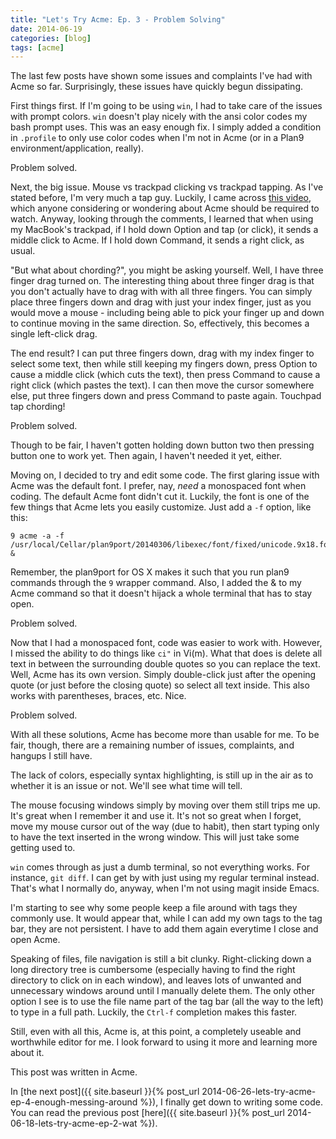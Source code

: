 ```yaml
---
title: "Let's Try Acme: Ep. 3 - Problem Solving"
date: 2014-06-19
categories: [blog]
tags: [acme]
---
```

The last few posts have shown some issues and complaints I've had with Acme so far. Surprisingly, these issues have quickly begun dissipating.
<!--more-->
First things first. If I'm going to be using `win`, I had to take care of the issues with prompt colors. `win` doesn't play nicely with the ansi color codes my bash prompt uses. This was an easy enough fix. I simply added a condition in `.profile` to only use color codes when I'm not in Acme (or in a Plan9 environment/application, really). 

Problem solved.

Next, the big issue. Mouse vs trackpad clicking vs trackpad tapping. As I've stated before, I'm very much a tap guy. Luckily, I came across [this video](http://research.swtch.com/acme), which anyone considering or wondering about Acme should be required to watch. Anyway, looking through the comments, I learned that when using my MacBook's trackpad, if I hold down Option and tap (or click), it sends a middle click to Acme. If I hold down Command, it sends a right click, as usual. 

"But what about chording?", you might be asking yourself. Well, I have three finger drag turned on. The interesting thing about three finger drag is that you don't actually have to drag with with all three fingers. You can simply place three fingers down and drag with just your index finger, just as you would move a mouse - including being able to pick your finger up and down to continue moving in the same direction. So, effectively, this becomes a single left-click drag. 

The end result? I can put three fingers down, drag with my index finger to select some text, then while still keeping my fingers down, press Option to cause a middle click (which cuts the text), then press Command to cause a right click (which pastes the text). I can then move the cursor somewhere else, put three fingers down and press Command to paste again. Touchpad tap chording!

Problem solved. 

Though to be fair, I haven't gotten holding down button two then pressing button one to work yet. Then again, I haven't needed it yet, either.

Moving on, I decided to try and edit some code. The first glaring issue with Acme was the default font. I prefer, nay, *need* a monospaced font when coding. The default Acme font didn't cut it. Luckily, the font is one of the few things that Acme lets you easily customize. Just add a `-f` option, like this:

```
9 acme -a -f /usr/local/Cellar/plan9port/20140306/libexec/font/fixed/unicode.9x18.font &
```

Remember, the plan9port for OS X makes it such that you run plan9 commands through the `9` wrapper command. Also, I added the & to my Acme command so that it doesn't hijack a whole terminal that has to stay open.

Problem solved.

Now that I had a monospaced font, code was easier to work with. However, I missed the ability to do things like `ci"` in Vi(m). What that does is delete all text in between the surrounding double quotes so you can replace the text. Well, Acme has its own version. Simply double-click just after the opening quote (or just before the closing quote) so select all text inside. This also works with parentheses, braces, etc. Nice.

Problem solved.

With all these solutions, Acme has become more than usable for me. To be fair, though, there are a remaining number of issues, complaints, and hangups I still have.

The lack of colors, especially syntax highlighting, is still up in the air as to whether it is an issue or not. We'll see what time will tell.

The mouse focusing windows simply by moving over them still trips me up. It's great when I remember it and use it. It's not so great when I forget, move my mouse cursor out of the way (due to habit), then start typing only to have the text inserted in the wrong window. This will just take some getting used to.

`win` comes through as just a dumb terminal, so not everything works. For instance, `git diff`. I can get by with just using my regular terminal instead. That's what I normally do, anyway, when I'm not using magit inside Emacs.

I'm starting to see why some people keep a file around with tags they commonly use. It would appear that, while I can add my own tags to the tag bar, they are not persistent. I have to add them again everytime I close and open Acme.

Speaking of files, file navigation is still a bit clunky. Right-clicking down a long directory tree is cumbersome (especially having to find the right directory to click on in each window), and leaves lots of unwanted and unnecessary windows around until I manually delete them. The only other option I see is to use the file name part of the tag bar (all the way to the left) to type in a full path. Luckily, the `Ctrl-f` completion makes this faster.

Still, even with all this, Acme is, at this point, a completely useable and worthwhile editor for me. I look forward to using it more and learning more about it. 

This post was written in Acme.

In [the next post]({{ site.baseurl }}{% post_url 2014-06-26-lets-try-acme-ep-4-enough-messing-around %}), I finally get down to writing some code.
You can read the previous post [here]({{ site.baseurl }}{% post_url 2014-06-18-lets-try-acme-ep-2-wat %}).
